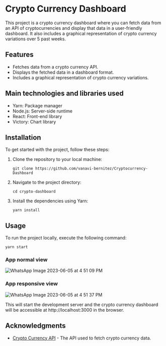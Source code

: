 # Crypto Currency Dashboard

This project is a crypto currency dashboard where you can fetch data from an API of cryptocurrencies and display that data in a user-friendly dashboard. It also includes a graphical representation of crypto currency variations over 5 past weeks.

## Features

- Fetches data from a crypto currency API.
- Displays the fetched data in a dashboard format.
- Includes a graphical representation of crypto currency variations.

## Main technologies and libraries used

- Yarn: Package manager
- Node.js: Server-side runtime
- React: Front-end library
- Victory: Chart library

## Installation

To get started with the project, follow these steps:

1. Clone the repository to your local machine:

   ```
   git clone https://github.com/vanavi-bernitez/Cryptocurrency-Dashboard
   ```

2. Navigate to the project directory:

   ```
   cd crypto-dashboard
   ```

3. Install the dependencies using Yarn:

   ```
   yarn install
   ```

## Usage

To run the project locally, execute the following command:

```
yarn start
```
### App normal view
![WhatsApp Image 2023-06-05 at 4 51 09 PM](https://github.com/vanavi-bernitez/Cryptocurrency-Dashboard/assets/115891257/c98a1099-466d-4264-ad88-99bb900f5b06)

### App responsive view
![WhatsApp Image 2023-06-05 at 4 51 37 PM](https://github.com/vanavi-bernitez/Cryptocurrency-Dashboard/assets/115891257/df95f78c-75c0-4361-a31c-616bf4f34d19)


This will start the development server and the crypto currency dashboard will be accessible at http://localhost:3000 in the browser.

## Acknowledgments

- [Crypto Currency API](https://www.coingecko.com/en/api/documentation) - The API used to fetch crypto currency data.
